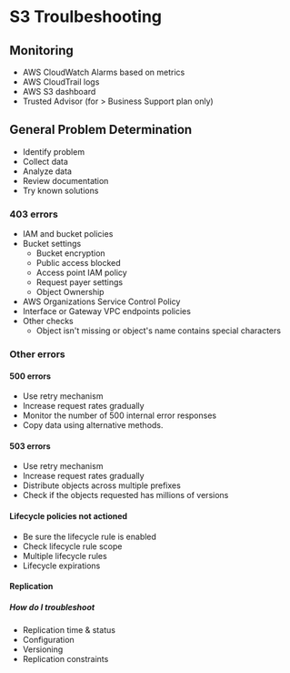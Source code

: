 # S3 Troulbeshooting

## Monitoring

- AWS CloudWatch Alarms based on metrics
- AWS CloudTrail logs
- AWS S3 dashboard
- Trusted Advisor (for > Business Support plan only)

## General Problem Determination

- Identify problem
- Collect data
- Analyze data
- Review documentation
- Try known solutions

### 403 errors

- IAM and bucket policies
- Bucket settings
  - Bucket encryption
  - Public access blocked
  - Access point IAM policy
  - Request payer settings
  - Object Ownership
- AWS Organizations Service Control Policy
- Interface or Gateway VPC endpoints policies
- Other checks
  - Object isn't missing or object's name contains special characters

### Other errors

#### 500 errors

- Use retry mechanism
- Increase request rates gradually
- Monitor the number of 500 internal error responses
- Copy data using alternative methods.

#### 503 errors

- Use retry mechanism
- Increase request rates gradually
- Distribute objects across multiple prefixes
- Check if the objects requested has millions of versions

#### Lifecycle policies not actioned

- Be sure the lifecycle rule is enabled
- Check lifecycle rule scope
- Multiple lifecycle rules
- Lifecycle expirations

#### Replication

##### How do I troubleshoot

- Replication time & status
- Configuration
- Versioning
- Replication constraints
